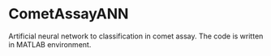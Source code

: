 # CometAssayANN
Artificial neural network to classification in comet assay.
The code is written in MATLAB environment.
